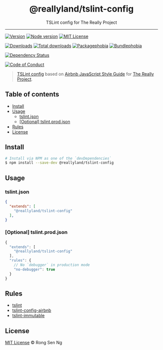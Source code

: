 <div align="center" style="text-align: center;">
  <h1 style="border-bottom: none;">@reallyland/tslint-config</h1>

  <p>TSLint config for The Really Project</p>
</div>

<hr />

[![Version][version-badge]][version-url]
[![Node version][node-version-badge]][node-version-url]
[![MIT License][mit-license-badge]][mit-license-url]

[![Downloads][downloads-badge]][downloads-url]
[![Total downloads][total-downloads-badge]][downloads-url]
[![Packagephobia][packagephobia-badge]][packagephobia-url]
[![Bundlephobia][bundlephobia-badge]][bundlephobia-url]

[![Dependency Status][daviddm-badge]][daviddm-url]

[![Code of Conduct][coc-badge]][coc-url]

> [TSLint config][tslint-config-url] based on [Airbnb JavaScript Style Guide][airbnb-javascript-style-guide-url] for [The Really Project][].

## Table of contents <!-- omit in toc -->

- [Install](#install)
- [Usage](#usage)
  - [tslint.json](#tslintjson)
  - [[Optional] tslint.prod.json](#optional-tslintprodjson)
- [Rules](#rules)
- [License](#license)

## Install

```sh
# Install via NPM as one of the `devDependencies`
$ npm install --save-dev @reallyland/tslint-config
```

## Usage

### tslint.json

```json
{
  "extends": [
    "@reallyland/tslint-config"
  ],
}
```

### [Optional] tslint.prod.json

```js
{
  "extends": [
    "@reallyland/tslint-config"
  ],
  "rules": {
    // No `debugger` in production mode
    "no-debugger": true
  }
}
```

## Rules

- [tslint][tslint-url]
- [tslint-config-airbnb][tslint-config-airbnb-url]
- [tslint-immutable][tslint-immutable-url]

## License

[MIT License](https://motss.mit-license.org) © Rong Sen Ng

<!-- References -->
[typescript-url]: https://github.com/Microsoft/TypeScript
[node-js-url]: https://nodejs.org
[npm-url]: https://www.npmjs.com
[node-releases-url]: https://nodejs.org/en/download/releases
[tslint-config-url]: https://palantir.github.io/tslint/usage/tslint-json
[airbnb-javascript-style-guide-url]: https://github.com/airbnb/javascript
[tslint-url]: https://github.com/palantir/tslint
[tslint-config-airbnb-url]: https://github.com/progre/tslint-config-airbnb
[tslint-immutable-url]: https://github.com/jonaskello/tslint-immutable
[The Really Project]: https://github.com/reallyland

<!-- Badges -->
[version-badge]: https://flat.badgen.net/npm/v/@reallyland/tslint-config
[node-version-badge]: https://flat.badgen.net/npm/node/@reallyland/tslint-config
[mit-license-badge]: https://flat.badgen.net/npm/license/@reallyland/tslint-config

[downloads-badge]: https://flat.badgen.net/npm/dm/@reallyland/tslint-config
[total-downloads-badge]: https://flat.badgen.net/npm/dt/@reallyland/tslint-config?label=total%20downloads
[packagephobia-badge]: https://flat.badgen.net/packagephobia/install/@reallyland/tslint-config
[bundlephobia-badge]: https://flat.badgen.net/bundlephobia/minzip/@reallyland/tslint-config

[daviddm-badge]: https://flat.badgen.net/david/dep/reallyland/tslint-config

[coc-badge]: https://flat.badgen.net/badge/code%20of/conduct/pink

<!-- Links -->
[version-url]: https://www.npmjs.com/package/@reallyland/tslint-config
[node-version-url]: https://nodejs.org/en/download
[mit-license-url]: https://github.com/reallyland/tslint-config/blob/master/LICENSE

[downloads-url]: https://www.npmtrends.com/@reallyland/tslint-config
[packagephobia-url]: https://packagephobia.now.sh/result?p=%40reallyland%2Ftslint-config
[bundlephobia-url]: https://bundlephobia.com/result?p=@reallyland/tslint-config

[daviddm-url]: https://david-dm.org/reallyland/tslint-config

[coc-url]: https://github.com/reallyland/tslint-config/blob/master/code-of-conduct.md

